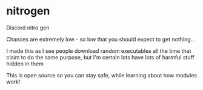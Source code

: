 # nitrogen
Discord nitro gen 

Chances are extremely low - so low that you should expect to get nothing... 

I made this as I see people download random executables all the time that claim to do the same purpose, but I'm certain lots have lots of harmful stuff hidden in them

This is open source so you can stay safe, while learning about how modules work!
